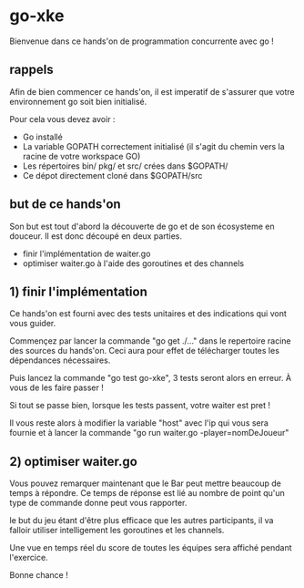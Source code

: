 # go-xke

Bienvenue dans ce hands'on de programmation concurrente avec go !

## rappels

Afin de bien commencer ce hands'on, il est imperatif de s'assurer que votre environnement go soit bien initialisé.

Pour cela vous devez avoir :

- Go installé
- La variable GOPATH correctement initialisé (il s'agit du chemin vers la racine de votre workspace GO)
- Les répertoires bin/ pkg/ et src/ crées dans $GOPATH/
- Ce dépot directement cloné dans $GOPATH/src

## but de ce hands'on

Son but est tout d'abord la découverte de go et de son écosysteme en douceur. Il est donc découpé en deux parties.

- finir l'implémentation de waiter.go
- optimiser waiter.go à l'aide des goroutines et des channels

## 1) finir l'implémentation

Ce hands'on est fourni avec des tests unitaires et des indications qui vont vous guider.

Commençez par lancer la commande "go get ./..." dans le repertoire racine des sources du hands'on. Ceci aura pour effet
de télécharger toutes les dépendances nécessaires.

Puis lancez la commande "go test go-xke", 3 tests seront alors en erreur. À vous de les faire passer !

Si tout se passe bien, lorsque les tests passent, votre waiter est pret !

Il vous reste alors à modifier la variable "host" avec l'ip qui vous sera fournie et à lancer la commande
"go run waiter.go -player=nomDeJoueur"

## 2) optimiser waiter.go

Vous pouvez remarquer maintenant que le Bar peut mettre beaucoup de temps à répondre. Ce temps de réponse est lié au nombre
de point qu'un type de commande donne peut vous rapporter.

le but du jeu étant d'être plus efficace que les autres participants, il va falloir utiliser intelligement les goroutines et les channels.

Une vue en temps réel du score de toutes les équipes sera affiché pendant l'exercice. 
 
Bonne chance !




